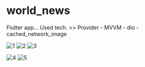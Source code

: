 # world_news

Flutter app... 
Used tech. >> Provider - MVVM - dio - cached_network_image


![1](https://user-images.githubusercontent.com/45439722/112125173-d0a49100-8bcb-11eb-84f6-3f84743794ce.png) ![2](https://user-images.githubusercontent.com/45439722/112125187-d39f8180-8bcb-11eb-8629-32d391344040.png) ![3](https://user-images.githubusercontent.com/45439722/112125200-d69a7200-8bcb-11eb-81ef-9f734aa08981.png)

![4](https://user-images.githubusercontent.com/45439722/112125205-d9956280-8bcb-11eb-8ee5-76c414309954.png) ![5](https://user-images.githubusercontent.com/45439722/112125226-de5a1680-8bcb-11eb-9f89-b5afa215625f.png)
